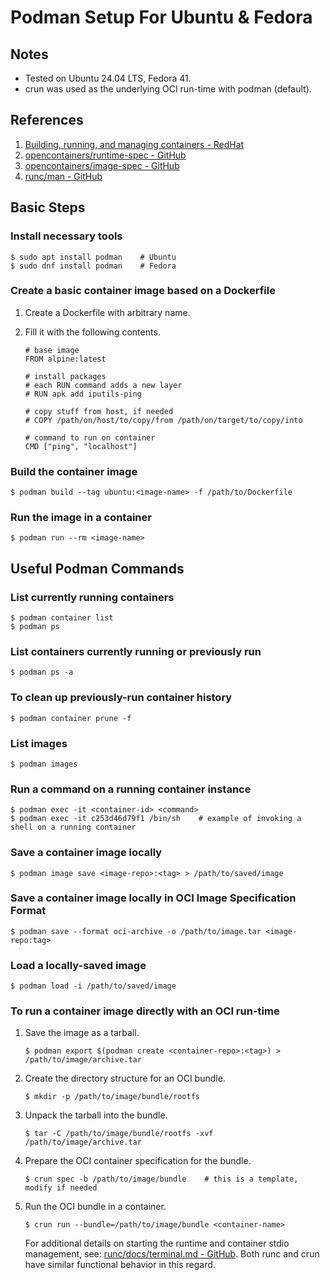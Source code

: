 # Podman Setup For Ubuntu & Fedora


## Notes

- Tested on Ubuntu 24.04 LTS, Fedora 41.
- crun was used as the underlying OCI run-time with podman (default).


## References

1. [Building, running, and managing containers - RedHat](https://access.redhat.com/documentation/en-us/red_hat_enterprise_linux/9/html/building_running_and_managing_containers/index)
2. [opencontainers/runtime-spec - GitHub](https://github.com/opencontainers/runtime-spec/tree/main)
3. [opencontainers/image-spec - GitHub](https://github.com/opencontainers/image-spec/tree/main)
4. [runc/man - GitHub](https://github.com/opencontainers/runc/tree/main/man)


## Basic Steps

### Install necessary tools

```console
$ sudo apt install podman    # Ubuntu
$ sudo dnf install podman    # Fedora
```

### Create a basic container image based on a Dockerfile

1. Create a Dockerfile with arbitrary name.
2. Fill it with the following contents.

    ```
    # base image
    FROM alpine:latest

    # install packages
    # each RUN command adds a new layer
    # RUN apk add iputils-ping

    # copy stuff from host, if needed
    # COPY /path/on/host/to/copy/from /path/on/target/to/copy/into

    # command to run on container
    CMD ["ping", "localhost"]
    ```

### Build the container image

```console
$ podman build --tag ubuntu:<image-name> -f /path/to/Dockerfile
```

### Run the image in a container

```console
$ podman run --rm <image-name>
```


## Useful Podman Commands

### List currently running containers

```console
$ podman container list
$ podman ps
```

### List containers currently running or previously run

```console
$ podman ps -a
```

### To clean up previously-run container history

```console
$ podman container prune -f
```

### List images

```console
$ podman images
```

### Run a command on a running container instance

```console
$ podman exec -it <container-id> <command>
$ podman exec -it c253d46d79f1 /bin/sh    # example of invoking a shell on a running container
```

### Save a container image locally

```console
$ podman image save <image-repo>:<tag> > /path/to/saved/image
```

### Save a container image locally in OCI Image Specification Format

```console
$ podman save --format oci-archive -o /path/to/image.tar <image-repo:tag>
```

### Load a locally-saved image

```console
$ podman load -i /path/to/saved/image
```

### To run a container image directly with an OCI run-time

1. Save the image as a tarball.

    ```console
    $ podman export $(podman create <container-repo>:<tag>) > /path/to/image/archive.tar
    ```

2. Create the directory structure for an OCI bundle.

    ```console
    $ mkdir -p /path/to/image/bundle/rootfs
    ```

3. Unpack the tarball into the bundle.

    ```console
    $ tar -C /path/to/image/bundle/rootfs -xvf /path/to/image/archive.tar
    ```

4. Prepare the OCI container specification for the bundle.

    ```console
    $ crun spec -b /path/to/image/bundle    # this is a template, modify if needed
    ```

5. Run the OCI bundle in a container.

    ```console
    $ crun run --bundle=/path/to/image/bundle <container-name>
    ```

    For additional details on starting the runtime and container stdio management,
    see: [runc/docs/terminal.md - GitHub](https://github.com/opencontainers/runc/blob/main/docs/terminals.md).
    Both runc and crun have similar functional behavior in this regard.
